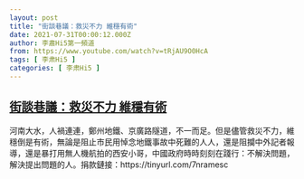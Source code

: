 ```yaml
---
layout: post
title: "街談巷議：救災不力 維穩有術"
date: 2021-07-31T00:00:12.000Z
author: 李肅Hi5第一頻道
from: https://www.youtube.com/watch?v=tRjAU9O0HcA
tags: [ 李肃Hi5 ]
categories: [ 李肃Hi5 ]
---
```

<!--1627689612000-->
[街談巷議：救災不力 維穩有術](https://www.youtube.com/watch?v=tRjAU9O0HcA)
------

<div>
河南大水，人禍連連，鄭州地鐵、京廣路隧道，不一而足。但是儘管救災不力，維穩倒是有術，無論是阻止市民用悼念地鐵事故中死難的人人，還是阻攔中外記者報導，還是暴打用無人機航拍的西安小哥，中國政府時時刻刻在踐行：不解決問題，解決提出問題的人。捐款鏈接：https://tinyurl.com/7nramesc
</div>
